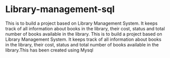 # Library-management-sql
This is to build a project based on Library Management System. It keeps track of all information about books in the library, their cost, status and total number of books available in the library.
This is to build a project based on Library Management System. It keeps track of all information about books in the library, their cost, status and total number of books available in the library.This has been created using Mysql 
